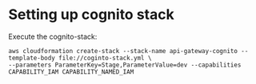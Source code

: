
# Setting up cognito stack

Execute the cognito-stack:

```
aws cloudformation create-stack --stack-name api-gateway-cognito --template-body file://coginto-stack.yml \
--parameters ParameterKey=Stage,ParameterValue=dev --capabilities CAPABILITY_IAM CAPABILITY_NAMED_IAM 
```